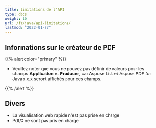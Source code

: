 ```yaml
---
title: Limitations de l'API
type: docs
weight: 10
url: /fr/java/api-limitations/
lastmod: "2022-01-27"
---
```


## Informations sur le créateur de PDF

{{% alert color="primary" %}}

- Veuillez noter que vous ne pouvez pas définir de valeurs pour les champs **Application** et **Producer**, car Aspose Ltd. et Aspose.PDF for Java x.x.x seront affichés pour ces champs.

{{% /alert %}}

## Divers

- La visualisation web rapide n'est pas prise en charge
- Pdf/X ne sont pas pris en charge